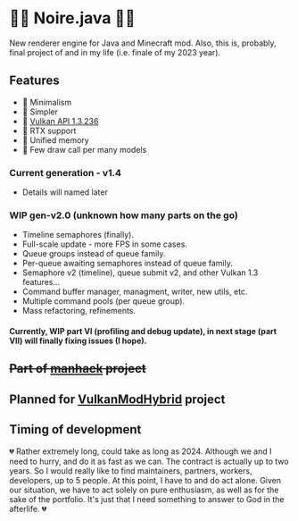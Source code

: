 # 👩‍🎤 Noire.java 👩‍🎤

New renderer engine for Java and Minecraft mod. Also, this is, probably, final project of and in my life (i.e. finale of my 2023 year).

## Features

- 📱 Minimalism
- 📱 Simpler
- 📱 [Vulkan API 1.3.236](https://registry.khronos.org/vulkan/)
- 📱 RTX support
- 📱 Unified memory
- 📱 Few draw call per many models

### Current generation - v1.4

- Details will named later

### WIP gen-v2.0 (unknown how many parts on the go)

- Timeline semaphores (finally).
- Full-scale update - more FPS in some cases.
- Queue groups instead of queue family.
- Per-queue awaiting semaphores instead of queue family.
- Semaphore v2 (timeline), queue submit v2, and other Vulkan 1.3 features...
- Command buffer manager, managment, writer, new utils, etc.
- Multiple command pools (per queue group).
- Mass refactoring, refinements.

#### Currently, WIP part VI (profiling and debug update), in next stage (part VII) will finally fixing issues (I hope).

## ~~Part of [manhack](https://github.com/hydra2s/manhack) project~~
## Planned for [VulkanModHybrid](https://github.com/hydra2s/VulkanModHybrid) project

## Timing of development

💔 Rather extremely long, could take as long as 2024. Although we and I need to hurry, and do it as fast as we can. The contract is actually up to two years. So I would really like to find maintainers, partners, workers, developers, up to 5 people. At this point, I have to and do act alone. Given our situation, we have to act solely on pure enthusiasm, as well as for the sake of the portfolio. It's just that I need something to answer to God in the afterlife. 💔

